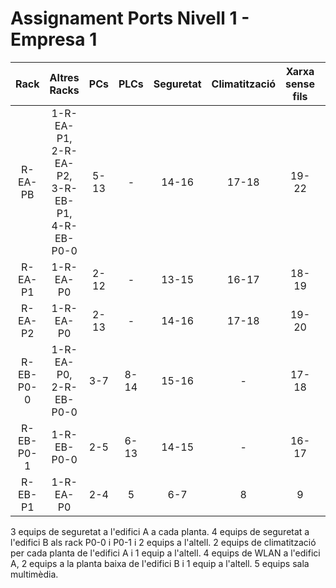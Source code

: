 # Assignament Ports Nivell 1 - Empresa 1
|    Rack   |                 Altres Racks                 |  PCs | PLCs | Seguretat | Climatització | Xarxa sense fils |          Extra          |
|:---------:|:--------------------------------------------:|:----:|:----:|:---------:|:-------------:|:----------------:|:-----------------------:|
| R-EA-PB   | 1-R-EA-P1, 2-R-EA-P2, 3-R-EB-P1, 4-R-EB-P0-0 | 5-13 |   -  |   14-16   |     17-18     |       19-22      | 23-27 (Sala multimèdia) |
| R-EA-P1   | 1-R-EA-P0                                    | 2-12 |   -  |   13-15   |     16-17     |       18-19      |            -            |
| R-EA-P2   | 1-R-EA-P0                                    | 2-13 |   -  |   14-16   |     17-18     |       19-20      |            -            |
| R-EB-P0-0 | 1-R-EA-P0, 2-R-EB-P0-0                       |  3-7 | 8-14 |   15-16   |       -       |       17-18      |            -            |
| R-EB-P0-1 | 1-R-EB-P0-0                                  |  2-5 | 6-13 |   14-15   |       -       |       16-17      |            -            |
| R-EB-P1   | 1-R-EA-P0                                    |  2-4 |   5  |    6-7    |       8       |         9        |            -            |

3 equips de seguretat a l'edifici A a cada planta.
4 equips de seguretat a l'edifici B als rack P0-0 i P0-1 i 2 equips a l'altell.
2 equips de climatització per cada planta de l'edifici A i 1 equip a l'altell.
4 equips de WLAN a l'edifici A, 2 equips a la planta baixa de l'edifici B i 1 equip a l'altell.
5 equips sala multimèdia.
